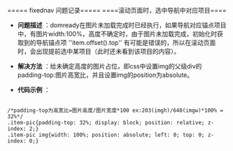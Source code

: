 ===== fixednav 问题记录=====
====滚动页面时，选中导航中对应项目====

* **问题描述** ：domready在图片未加载完成时已经执行，如果导航对应锚点项目中，有图片width:100%，高度不确定时，由于图片未加载完成，初始化时获取到的导航锚点项 ''<nowiki>item.offset().top</nowiki>'' 有可能是错误的，所以在滚动页面时，会出现提前选中某项目（此时还未看到该项目的内容）。
* **解决方法** ：给未确定高度的图片占位，即css中设置img的父级div的padding-top:图片高宽比，并且设置img的position为absolute。

* **代码示例** ：
<code css>
/*padding-top为高宽比=图片高度/图片宽度*100 ex:203(imgh)/640(imgw)*100% = 32%*/
.item-pic{padding-top: 32%; display: block; position: relative; z-index: 2;} 
.item-pic img{width: 100%; position: absolute; left: 0; top: 0; z-index: 0;}
</code>